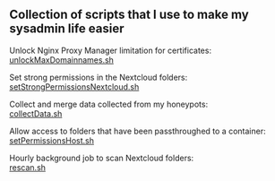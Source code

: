 ## Collection of scripts that I use to make my sysadmin life easier

Unlock Nginx Proxy Manager limitation for certificates:  
[unlockMaxDomainnames.sh](https://github.com/Tokukarin/scriptCollection/blob/master/unlockMaxDomainnames.sh)

Set strong permissions in the Nextcloud folders:  
[setStrongPermissionsNextcloud.sh](https://github.com/Tokukarin/scriptCollection/blob/master/setStrongPermissionsNextcloud.sh)

Collect and merge data collected from my honeypots:  
[collectData.sh](https://github.com/Tokukarin/scriptCollection/blob/master/collectData.sh)

Allow access to folders that have been passthroughed to a container:  
[setPermissionsHost.sh](https://github.com/Tokukarin/scriptCollection/blob/master/setPermissionsHost.sh)

Hourly background job to scan Nextcloud folders:  
[rescan.sh](https://github.com/Tokukarin/scriptCollection/blob/master/rescan.sh)
